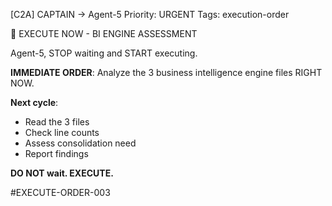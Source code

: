 [C2A] CAPTAIN → Agent-5
Priority: URGENT
Tags: execution-order

🚀 EXECUTE NOW - BI ENGINE ASSESSMENT

Agent-5, STOP waiting and START executing.

**IMMEDIATE ORDER**:
Analyze the 3 business intelligence engine files RIGHT NOW.

**Next cycle**:
- Read the 3 files
- Check line counts
- Assess consolidation need
- Report findings

**DO NOT wait. EXECUTE.**

#EXECUTE-ORDER-003




